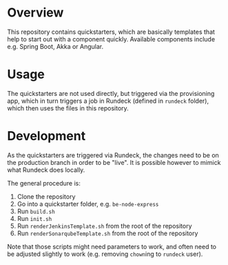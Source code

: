 # Overview

This repository contains quickstarters, which are basically templates that help to start out with a component quickly. Available components include e.g. Spring Boot, Akka or Angular.

# Usage

The quickstarters are not used directly, but triggered via the provisioning app, which in turn triggers a job in Rundeck (defined in `rundeck` folder), which then uses the files in this repository.

# Development

As the quickstarters are triggered via Rundeck, the changes need to be on the production branch in order to be "live". It is possible however to mimick what Rundeck does locally.

The general procedure is:

1. Clone the repository
2. Go into a quickstarter folder, e.g. `be-node-express`
3. Run `build.sh`
4. Run `init.sh`
5. Run `renderJenkinsTemplate.sh` from the root of the repository
6. Run `renderSonarqubeTemplate.sh` from the root of the repository

Note that those scripts might need parameters to work, and often need to be adjusted slightly to work (e.g. removing `chown`ing to `rundeck` user).
